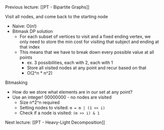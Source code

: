 Previous lecture: [[PT - Bipartite Graphs]]


Visit all nodes, and come back to the starting node
- Naive: O(n!)
- Bitmask DP solution
	- For each subset of vertices to visit and a fixed ending vertex, we only need to store the min cost for visiting that subject and ending at that index
	- This means that we have to break down every possible value at all points
		- ex. 3 possibilities, each with 2, each with 1
		- Store all visited nodes at any point and recur based on that
		- O(2^n \* n^2)

Bitmasking
- How do we store what elements are in our set at any point?
- Use an integer! 00000000 - no nodes are visited
	- Size n\*2^n required
	- Setting nodes to visited: `m = m | (1 << i)`
	- Check if a node is visited: `(m >> i) & 1`


Next lecture: [[PT - Heavy-Light Decomposition]]
